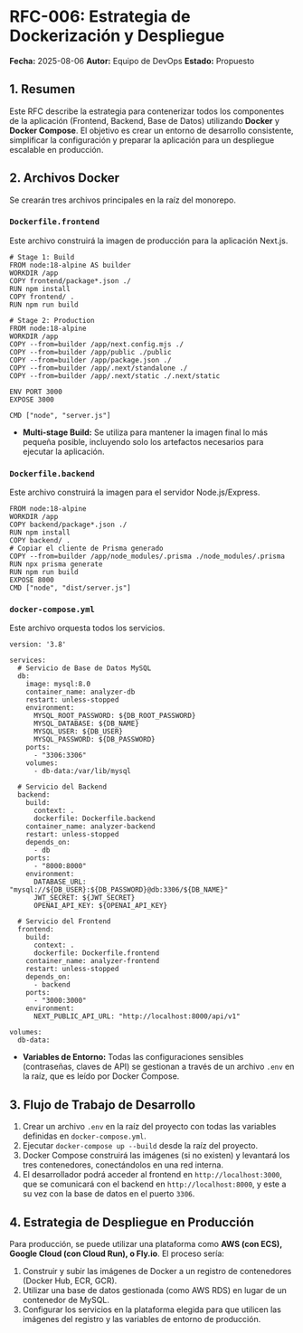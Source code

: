 # RFC-006: Estrategia de Dockerización y Despliegue

**Fecha:** 2025-08-06 **Autor:** Equipo de DevOps **Estado:** Propuesto

## 1. Resumen

Este RFC describe la estrategia para contenerizar todos los componentes de la aplicación (Frontend, Backend, Base de Datos) utilizando **Docker** y **Docker Compose**. El objetivo es crear un entorno de desarrollo consistente, simplificar la configuración y preparar la aplicación para un despliegue escalable en producción.

## 2. Archivos Docker

Se crearán tres archivos principales en la raíz del monorepo.

### `Dockerfile.frontend`

Este archivo construirá la imagen de producción para la aplicación Next.js.

```
# Stage 1: Build
FROM node:18-alpine AS builder
WORKDIR /app
COPY frontend/package*.json ./
RUN npm install
COPY frontend/ .
RUN npm run build

# Stage 2: Production
FROM node:18-alpine
WORKDIR /app
COPY --from=builder /app/next.config.mjs ./
COPY --from=builder /app/public ./public
COPY --from=builder /app/package.json ./
COPY --from=builder /app/.next/standalone ./
COPY --from=builder /app/.next/static ./.next/static

ENV PORT 3000
EXPOSE 3000

CMD ["node", "server.js"]
```

- **Multi-stage Build:** Se utiliza para mantener la imagen final lo más pequeña posible, incluyendo solo los artefactos necesarios para ejecutar la aplicación.

### `Dockerfile.backend`

Este archivo construirá la imagen para el servidor Node.js/Express.

```
FROM node:18-alpine
WORKDIR /app
COPY backend/package*.json ./
RUN npm install
COPY backend/ .
# Copiar el cliente de Prisma generado
COPY --from=builder /app/node_modules/.prisma ./node_modules/.prisma
RUN npx prisma generate
RUN npm run build
EXPOSE 8000
CMD ["node", "dist/server.js"]
```

### `docker-compose.yml`

Este archivo orquesta todos los servicios.

```
version: '3.8'

services:
  # Servicio de Base de Datos MySQL
  db:
    image: mysql:8.0
    container_name: analyzer-db
    restart: unless-stopped
    environment:
      MYSQL_ROOT_PASSWORD: ${DB_ROOT_PASSWORD}
      MYSQL_DATABASE: ${DB_NAME}
      MYSQL_USER: ${DB_USER}
      MYSQL_PASSWORD: ${DB_PASSWORD}
    ports:
      - "3306:3306"
    volumes:
      - db-data:/var/lib/mysql

  # Servicio del Backend
  backend:
    build:
      context: .
      dockerfile: Dockerfile.backend
    container_name: analyzer-backend
    restart: unless-stopped
    depends_on:
      - db
    ports:
      - "8000:8000"
    environment:
      DATABASE_URL: "mysql://${DB_USER}:${DB_PASSWORD}@db:3306/${DB_NAME}"
      JWT_SECRET: ${JWT_SECRET}
      OPENAI_API_KEY: ${OPENAI_API_KEY}

  # Servicio del Frontend
  frontend:
    build:
      context: .
      dockerfile: Dockerfile.frontend
    container_name: analyzer-frontend
    restart: unless-stopped
    depends_on:
      - backend
    ports:
      - "3000:3000"
    environment:
      NEXT_PUBLIC_API_URL: "http://localhost:8000/api/v1"

volumes:
  db-data:
```

- **Variables de Entorno:** Todas las configuraciones sensibles (contraseñas, claves de API) se gestionan a través de un archivo `.env` en la raíz, que es leído por Docker Compose.

## 3. Flujo de Trabajo de Desarrollo

1. Crear un archivo `.env` en la raíz del proyecto con todas las variables definidas en `docker-compose.yml`.
2. Ejecutar `docker-compose up --build` desde la raíz del proyecto.
3. Docker Compose construirá las imágenes (si no existen) y levantará los tres contenedores, conectándolos en una red interna.
4. El desarrollador podrá acceder al frontend en `http://localhost:3000`, que se comunicará con el backend en `http://localhost:8000`, y este a su vez con la base de datos en el puerto `3306`.

## 4. Estrategia de Despliegue en Producción

Para producción, se puede utilizar una plataforma como **AWS (con ECS), Google Cloud (con Cloud Run), o Fly.io**. El proceso sería:

1. Construir y subir las imágenes de Docker a un registro de contenedores (Docker Hub, ECR, GCR).
2. Utilizar una base de datos gestionada (como AWS RDS) en lugar de un contenedor de MySQL.
3. Configurar los servicios en la plataforma elegida para que utilicen las imágenes del registro y las variables de entorno de producción.